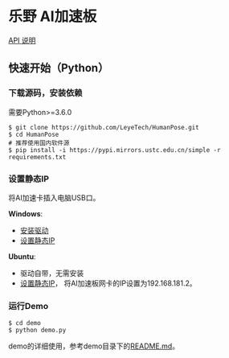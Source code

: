 # 乐野 AI加速板

[API 说明](https://github.com/LeyeTech/HumanPose/doc/api.md)

## 快速开始（Python）

### 下载源码，安装依赖
需要Python>=3.6.0
```shell
$ git clone https://github.com/LeyeTech/HumanPose.git
$ cd HumanPose
# 推荐使用国内软件源
$ pip install -i https://pypi.mirrors.ustc.edu.cn/simple -r requirements.txt
```

### 设置静态IP
将AI加速卡插入电脑USB口。

**Windows**:
- [安装驱动](https://github.com/LeyeTech/HumanPose/driver/windows_cdc_eem/README.md)
- [设置静态IP](https://github.com/LeyeTech/HumanPose/doc/windows_set_static_IP_address.md)

**Ubuntu**:
- 驱动自带，无需安装
- [设置静态IP](https://linuxconfig.org/how-to-configure-static-ip-address-on-ubuntu-18-04-bionic-beaver-linux)，
将AI加速板网卡的IP设置为192.168.181.2。

### 运行Demo
```shell
$ cd demo
$ python demo.py
```
demo的详细使用，参考demo目录下的[README.md](https://github.com/LeyeTech/HumanPose/demo/README.md)。
